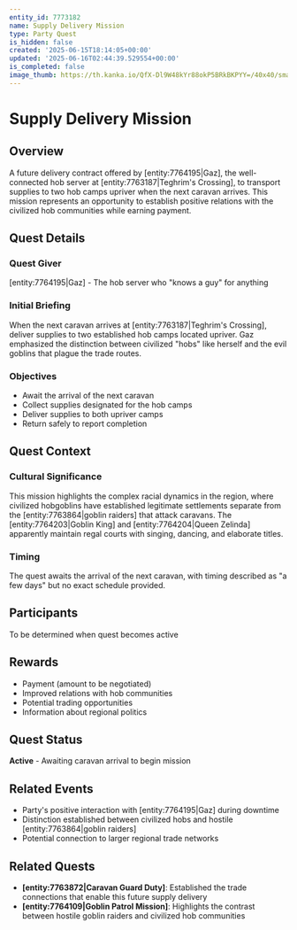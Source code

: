 ```yaml
---
entity_id: 7773182
name: Supply Delivery Mission
type: Party Quest
is_hidden: false
created: '2025-06-15T18:14:05+00:00'
updated: '2025-06-16T02:44:39.529554+00:00'
is_completed: false
image_thumb: https://th.kanka.io/QfX-Dl9W48kYr88okP5BRkBKPYY=/40x40/smart/src/campaigns/322885/9f2486ba-55b0-44ec-8394-af0e75cd31dc.png
---
```


# Supply Delivery Mission

## Overview

A future delivery contract offered by [entity:7764195|Gaz], the well-connected hob server at [entity:7763187|Teghrim's Crossing], to transport supplies to two hob camps upriver when the next caravan arrives. This mission represents an opportunity to establish positive relations with the civilized hob communities while earning payment.

## Quest Details

### Quest Giver

[entity:7764195|Gaz] - The hob server who "knows a guy" for anything

### Initial Briefing

When the next caravan arrives at [entity:7763187|Teghrim's Crossing], deliver supplies to two established hob camps located upriver. Gaz emphasized the distinction between civilized "hobs" like herself and the evil goblins that plague the trade routes.

### Objectives

- Await the arrival of the next caravan
- Collect supplies designated for the hob camps
- Deliver supplies to both upriver camps
- Return safely to report completion

## Quest Context

### Cultural Significance

This mission highlights the complex racial dynamics in the region, where civilized hobgoblins have established legitimate settlements separate from the [entity:7763864|goblin raiders] that attack caravans. The [entity:7764203|Goblin King] and [entity:7764204|Queen Zelinda] apparently maintain regal courts with singing, dancing, and elaborate titles.

### Timing

The quest awaits the arrival of the next caravan, with timing described as "a few days" but no exact schedule provided.

## Participants

To be determined when quest becomes active

## Rewards

- Payment (amount to be negotiated)
- Improved relations with hob communities
- Potential trading opportunities
- Information about regional politics

## Quest Status

**Active** - Awaiting caravan arrival to begin mission

## Related Events

- Party's positive interaction with [entity:7764195|Gaz] during downtime
- Distinction established between civilized hobs and hostile [entity:7763864|goblin raiders]
- Potential connection to larger regional trade networks

## Related Quests

- **[entity:7763872|Caravan Guard Duty]**: Established the trade connections that enable this future supply delivery
- **[entity:7764109|Goblin Patrol Mission]**: Highlights the contrast between hostile goblin raiders and civilized hob communities